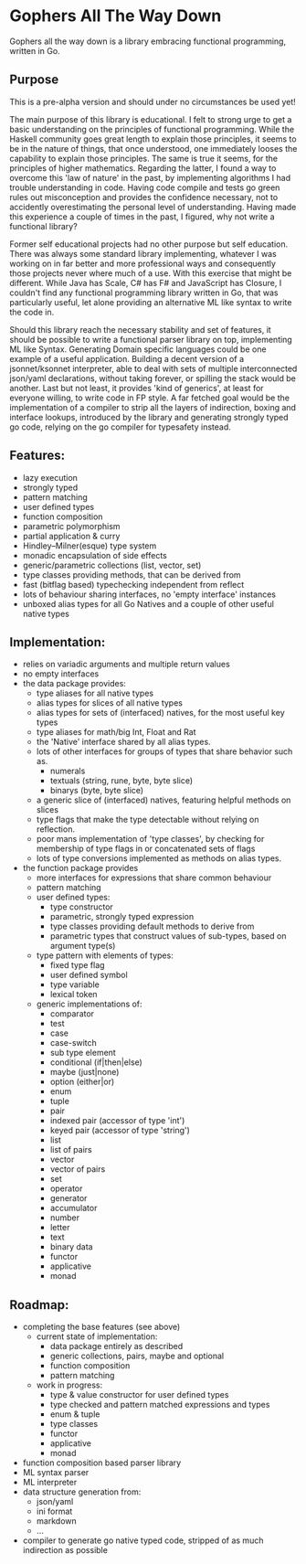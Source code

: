 # Gophers All The Way Down

Gophers all the way down is a library embracing functional programming, written in Go.

## Purpose

This is a pre-alpha version and should under no circumstances be used yet! 

The main purpose of this library is educational. I felt to strong urge to get a basic understanding on the principles of functional programming. While the Haskell community goes great length to explain those principles, it seems to be in the nature of things, that once understood, one immediately looses the capability to explain those principles. The same is true it seems, for the principles of higher mathematics. Regarding the latter, I found a way to overcome this 'law of nature' in the past, by implementing algorithms I had trouble understanding in code. Having code compile and tests go green rules out misconception and provides the confidence necessary, not to accidently overestimating the personal level of understanding. Having made this experience a couple of times in the past, I figured, why not write a functional library?

Former self educational projects had no other purpose but self education. There was always some standard library implementing, whatever I was working on in far better and more professional ways and consequently those projects never where much of a use. With this exercise that might be different. While Java has Scale, C# has F# and JavaScript has Closure, I couldn't find any functional programming library written in Go, that was particularly useful, let alone providing an alternative ML like syntax to write the code in.

Should this library reach the necessary stability and set of features, it should be possible to write a functional parser library on top, implementing ML like Syntax. Generating Domain specific languages could be one example of a useful application. Building a decent version of a jsonnet/ksonnet interpreter, able to deal with sets of multiple interconnected json/yaml declarations, without taking forever, or spilling the stack would be another. Last but not least, it provides 'kind of generics', at least for everyone willing, to write code in FP style. A far fetched goal would be the implementation of a compiler to strip all the layers of indirection, boxing and interface lookups, introduced by the library and generating strongly typed go code, relying on the go compiler for typesafety instead.

## Features:

* lazy execution
* strongly typed
* pattern matching
* user defined types
* function composition
* parametric polymorphism
* partial application & curry
* Hindley–Milner(esque) type system
* monadic encapsulation of side effects 
* generic/parametric collections (list, vector, set)
* type classes providing methods, that can be derived from
* fast (bitflag based) typechecking independent from reflect
* lots of behaviour sharing interfaces, no 'empty interface' instances
* unboxed alias types for all Go Natives and a couple of other useful native types

## Implementation:

* relies on variadic arguments and multiple return values
* no empty interfaces
* the data package provides:
  * type aliases for all native types 
  * alias types for slices of all native types
  * alias types for sets of (interfaced) natives, for the most useful key types
  * type aliases for math/big Int, Float and Rat
  * the 'Native' interface shared by all alias types. 
  * lots of other interfaces for groups of types that share behavior such as.
    * numerals
    * textuals (string, rune, byte, byte slice)
    * binarys (byte, byte slice)
  * a generic slice of (interfaced) natives, featuring helpful methods on slices
  * type flags that make the type detectable without relying on reflection.
  * poor mans implementation of 'type classes', by checking for membership of type flags in or concatenated sets of flags
  * lots of type conversions implemented as methods on alias types.
* the function package provides
  * more interfaces for expressions that share common behaviour
  * pattern matching
  * user defined types:
    * type constructor
    * parametric, strongly typed expression
    * type classes providing default methods to derive from
    * parametric types that construct values of sub-types, based on argument type(s)
  * type pattern with elements of types:
    * fixed type flag 
    * user defined symbol
    * type variable
    * lexical token
  * generic implementations of:
    * comparator
    * test
    * case
    * case-switch
    * sub type element
    * conditional (if|then|else)
    * maybe (just|none)
    * option (either|or)
    * enum
    * tuple
    * pair
    * indexed pair (accessor of type 'int')
    * keyed pair (accessor of type 'string')
    * list
    * list of pairs
    * vector
    * vector of pairs
    * set
    * operator
    * generator
    * accumulator
    * number
    * letter
    * text
    * binary data
    * functor
    * applicative
    * monad

## Roadmap:

* completing the base features (see above)
  * current state of implementation:
    * data package entirely as described
    * generic collections, pairs, maybe and optional 
    * function composition
    * pattern matching
  * work in progress:
    * type & value constructor for user defined types
    * type checked and pattern matched expressions and types
    * enum & tuple
    * type classes
    * functor
    * applicative 
    * monad
* function composition based parser library
* ML syntax parser
* ML interpreter
* data structure generation from:
  * json/yaml
  * ini format
  * markdown
  * ‥.
* compiler to generate go native typed code, stripped of as much indirection as possible
